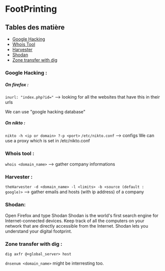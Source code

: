 # FootPrinting

## Tables des matière
 - [Google Hacking](#google-hacking)
 - [Whois Tool](#whois-tool)
 - [Harvester](#harvester)
 - [Shodan](#shodan)
 - [Zone transfer with dig](#zone-transfer-with-dig)

### **Google Hacking** :
 ##### *On firefox* :
   `inurl: "index.php?id="` --> looking for all the websites that have this in their urls
      
   We can use "google hacking database"
 ##### *On nikto* :
   `nikto -h <ip or domain> ?-p <port>`
   `/etc/nikto.conf` --> configs
   We can use a proxy which is set in /etc/nikto.conf

### **Whois tool** :
  `whois <domain_name>` --> gather company informations

### **Harvester** :
  `theHarvester -d <domain_name> -l <limits> -b <source (default : google)>`  --> gather emails and hosts (with ip 		address) of a company 

### **Shodan**: 
  Open Firefox and type Shodan
  Shodan is the world's first search engine for Internet-connected devices.
  Keep track of all the computers on your network that are directly accessible from the Internet. Shodan lets you understand your digital footprint.

### **Zone transfer with dig** :
`dig axfr @<global_server> host`

`dnsenum <domain_name>` might be interresting too.
